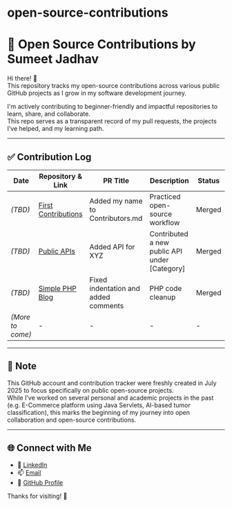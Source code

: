 # open-source-contributions

# 🧩 Open Source Contributions by Sumeet Jadhav

Hi there! 👋  
This repository tracks my open-source contributions across various public GitHub projects as I grow in my software development journey.

I'm actively contributing to beginner-friendly and impactful repositories to learn, share, and collaborate.  
This repo serves as a transparent record of my pull requests, the projects I’ve helped, and my learning path.

---

## ✅ Contribution Log

| Date       | Repository & Link | PR Title | Description | Status |
|------------|-------------------|----------|-------------|--------|
| *(TBD)*    | [First Contributions](https://github.com/firstcontributions/first-contributions) | Added my name to Contributors.md | Practiced open-source workflow | Merged |
| *(TBD)*    | [Public APIs](https://github.com/public-apis/public-apis) | Added API for XYZ | Contributed a new public API under [Category] | Merged |
| *(TBD)*    | [Simple PHP Blog](https://github.com/bikash143/simple-blog-php) | Fixed indentation and added comments | PHP code cleanup | Merged |
| *(More to come)* | - | - | - | - |

---

## 📌 Note

This GitHub account and contribution tracker were freshly created in July 2025 to focus specifically on public open-source projects.  
While I’ve worked on several personal and academic projects in the past (e.g. E-Commerce platform using Java Servlets, AI-based tumor classification), this marks the beginning of my journey into open collaboration and open-source contributions.

---

## 🌐 Connect with Me

- 💼 [LinkedIn](https://linkedin.com/in/sumeet-jadhav-34bb53220)
- 📫 [Email](mailto:jadhavsumeet24@gmail.com)
- 🧠 [GitHub Profile](https://github.com/jadhavsumeet24)

Thanks for visiting! 🙌
